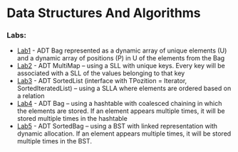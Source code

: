
# Data Structures And Algorithms

### Labs:
 - [Lab1](https://github.com/razvanpetruta/UniversityProjects/tree/main/Year_1/Semester_2/Data_Structures_And_Algorithms/Lab1_ADT_Bag) - ADT Bag represented as a dynamic array of unique elements (U) and a dynamic array of positions (P) in U of the elements from the Bag
 - [Lab2](https://github.com/razvanpetruta/UniversityProjects/tree/main/Year_1/Semester_2/Data_Structures_And_Algorithms/Lab2_ADT_Multimap) - ADT MultiMap – using a SLL with unique keys. Every key will be associated with a SLL of the values belonging to that key
 - [Lab3](https://github.com/razvanpetruta/UniversityProjects/tree/main/Year_1/Semester_2/Data_Structures_And_Algorithms/Lab3_ADT_SortedList) - ADT SortedList (interface with TPozition = Iterator, SortedIteratedList) – using a SLLA where elements are ordered based on a relation
 - [Lab4](https://github.com/razvanpetruta/UniversityProjects/tree/main/Year_1/Semester_2/Data_Structures_And_Algorithms/Lab4_ADT_Bag) - ADT Bag – using a hashtable with coalesced chaining in which the elements are stored. If an element appears multiple times, it will be stored multiple times in the hashtable
 - [Lab5](https://github.com/razvanpetruta/UniversityProjects/tree/main/Year_1/Semester_2/Data_Structures_And_Algorithms/Lab5_ADT_SortedBag) - ADT SortedBag – using a BST with linked representation with dynamic allocation. If an element appears multiple times, it will be stored multiple times in the BST.